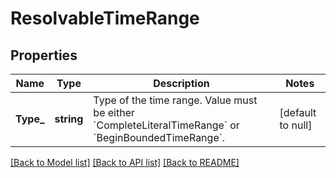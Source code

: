 # ResolvableTimeRange

## Properties
Name | Type | Description | Notes
------------ | ------------- | ------------- | -------------
**Type_** | **string** | Type of the time range. Value must be either &#x60;CompleteLiteralTimeRange&#x60; or &#x60;BeginBoundedTimeRange&#x60;. | [default to null]

[[Back to Model list]](../README.md#documentation-for-models) [[Back to API list]](../README.md#documentation-for-api-endpoints) [[Back to README]](../README.md)

